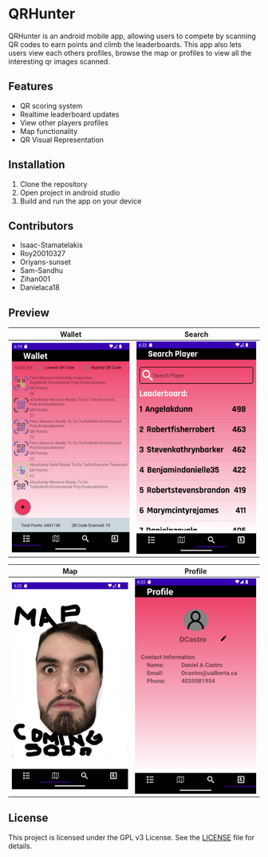 # QRHunter

QRHunter is an android mobile app, allowing users to compete by scanning QR codes to earn points and climb the leaderboards. This app also lets users view each others profiles, browse the map or profiles to view all the interesting qr images scanned.

## Features
- QR scoring system
- Realtime leaderboard updates
- View other players profiles
- Map functionality
- QR Visual Representation

## Installation
1. Clone the repository
2. Open project in android studio
3. Build and run the app on your device

## Contributors
- Isaac-Stamatelakis
- Roy20010327
- Oriyans-sunset
- Sam-Sandhu
- Zihan001
- Danielaca18

## Preview
Wallet             |  Search
:-------------------------:|:-------------------------:
![](https://github.com/CMPUT301W23T42/QRHunter/blob/readme/app_previews/wallet_preview.png)  |  ![](https://github.com/CMPUT301W23T42/QRHunter/blob/readme/app_previews/search_preview.png)

Map             |  Profile
:-------------------------:|:-------------------------:
![](https://github.com/CMPUT301W23T42/QRHunter/blob/readme/app_previews/map_preview.png)  |  ![](https://github.com/CMPUT301W23T42/QRHunter/blob/readme/app_previews/profile_preview.png)

## License

This project is licensed under the GPL v3 License. See the [LICENSE](LICENSE) file for details.
